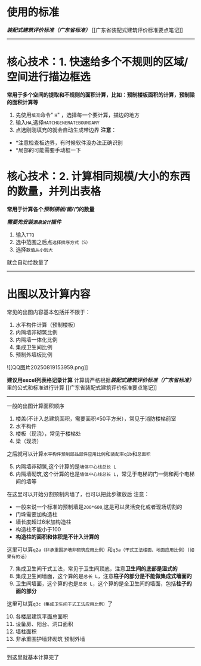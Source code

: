 # 使用的标准
***装配式建筑评价标准（广东省标准）***
[[广东省装配式建筑评价标准要点笔记]]
********
# 核心技术：1. 快速给多个不规则的区域/空间进行描边框选

**常用于多个空间的提取和不规则的面积计算，比如：预制楼板面积的计算，预制梁的面积计算等**

1. 先使用`填充`命令"  `H`"  ，选择每一个要计算，描边的地方
2. 输入`HA`,选择`HATCHGENERATEBOUNDARY`
3. 点选刚刚填充的就会自动生成带边界
**注意**：
* *注意检查板边界，有时候软件没办法正确识别
* *局部的可能需要手动框一下

# 核心技术：2. 计算相同规模/大小的东西的数量，并列出表格

**常用于计算各个*预制楼板/窗/门*的数量**

***需要先安装`源泉设计`插件***

1. 输入`TTQ`
2. 选中范围之后点`选择排序方式（S）`
3. 选择`数值从小到大`

就会自动给数量了
*****
# 出图以及计算内容
常见的出图内容基本包括并不限于：
1. 水平构件计算（预制楼板）
2. 内隔墙非砌筑比例
3. 内隔墙一体化比例
4. 集成卫生间比例
5. 预制外墙板比例


 ![[QQ图片20250819153959.png]]


**建议用excel列表格记录计算**
计算请严格根据***装配式建筑评价标准（广东省标准）*** 里的公式和标准进行计算
[[广东省装配式建筑评价标准要点笔记]]

*****


一般的出图计算面积顺序
1. 楼盖(不计入总建筑面积，需要面积≤50平方米），常见于消防楼梯前室
2. 水平构件
3. 楼板（现浇），常见于楼梯处
4. 梁（现浇）

之后就可以计算`水平构件预制部品部件应用比例`和`装配率q1b`和`总面积`

5. 内隔墙非砌筑,这个计算的是`墙体中心线总长 L`
6. 内隔墙砌筑,这个计算的也是`墙体中心线总长 L`，常见于电梯的门一侧和两个电梯间的墙等

在这里可以开始分割预制内墙了，也可以把此步骤放后
注意：
* 一般来说一个标准的预制墙是`200*600`,这是可以灵活变化或者现场切割的
* 门垛需要加构造柱
* 墙长度超过6米加构造柱
* 构造柱不能小于100
* **构造柱的面积和体积是不计入计算的**

这里可以算`q2a（非承重围护墙非砌筑应用比例）`和`q3a（干式工法楼面、地面应用比例）(如果有的话)`


7. 集成卫生间干式工法，常见于卫生间顶底，注意**卫生间的底部是湿式的**
8. 集成卫生间墙面，这个算的是`总长 L`，注意**柱子的部分是不能做集成式墙面的**
9. 卫生间墙面，这个算的也是`总长 L`，这个算的是全卫生间的墙面，包括**柱子的面的部分**

这里可以算`q3c（集成卫生间干式工法应用比例）`了

10. 各楼层建筑平面总面积
11. 设备房、阳台、洞口面积
12. 墙柱面积
13. 非承重围护墙非砌筑  预制外墙
*****


到这里就基本计算完了